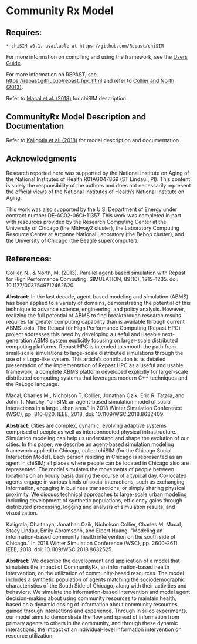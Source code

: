 # Community Rx Model #

## Requires:
	* chiSIM v0.1. available at https://github.com/Repast/chiSIM
For more information on compiling and using the framework, see the [Users Guide](https://github.com/Repast/chiSIM/blob/master/users_guide.md).

For more information on REPAST, see https://repast.github.io/repast_hpc.html  and refer to [Collier and North (2013)](https://journals.sagepub.com/doi/10.1177/0037549712462620).

Refer to [Macal et al. (2018)](https://www.informs-sim.org/wsc18papers/includes/files/067.pdf) for chiSIM description.


	
## CommunityRx Model Description and Documentation

Refer to [Kaligotla et al. (2018)](https://www.informs-sim.org/wsc18papers/includes/files/228.pdf) for model description and documentation.

##  Acknowledgments 
Research reported here was supported by the National Institute on Aging of the National Institutes of Health R01AG047869 (ST Lindau., PI). This content is solely the responsibility of the authors and does not necessarily represent the official views of the National Institutes of Health’s National Institute on Aging. 

This work was also supported by the U.S. Department of Energy under contract number DE-AC02-06CH11357. This work was completed in part with resources provided by the Research Computing Center at the University of Chicago (the Midway2 cluster), the Laboratory Computing Resource Center at Argonne National Laboratory (the Bebop cluster), and the University of Chicago (the Beagle supercomputer).

## References:

Collier, N., & North, M. (2013). Parallel agent-based simulation with Repast for High Performance Computing. SIMULATION, 89(10), 1215–1235. doi: 10.1177/0037549712462620.

**Abstract:** In the last decade, agent-based modeling and simulation (ABMS) has been applied to a variety of domains, demonstrating the potential of this technique to advance science, engineering, and policy analysis. However, realizing the full potential of ABMS to find breakthrough research results requires far greater computing capability than is available through current ABMS tools. The Repast for High Performance Computing (Repast HPC) project addresses this need by developing a useful and useable next-generation ABMS system explicitly focusing on larger-scale distributed computing platforms. Repast HPC is intended to smooth the path from small-scale simulations to large-scale distributed simulations through the use of a Logo-like system. This article’s contribution is its detailed presentation of the implementation of Repast HPC as a useful and usable framework, a complete ABMS platform developed explicitly for larger-scale distributed computing systems that leverages modern C++ techniques and the ReLogo language.

Macal, Charles M., Nicholson T. Collier, Jonathan Ozik, Eric R. Tatara, and John T. Murphy. "chiSIM: an agent-based simulation model of social interactions in a large urban area." In 2018 Winter Simulation Conference (WSC), pp. 810-820. IEEE, 2018, doi: 10.1109/WSC.2018.8632409.
	
**Abstract:** Cities are complex, dynamic, evolving adaptive systems comprised of people as well as interconnected physical infrastructure. Simulation modeling can help us understand and shape the evolution of our cities. In this paper, we describe an agent-based simulation modeling framework applied to Chicago, called chiSIM (for the Chicago Social Interaction Model). Each person residing in Chicago is represented as an agent in chiSIM; all places where people can be located in Chicago also are represented. The model simulates the movements of people between locations on an hourly basis during the course of a typical day. Co-located agents engage in various kinds of social interactions, such as exchanging information, engaging in business transactions, or simply sharing physical proximity. We discuss technical approaches to large-scale urban modeling including development of synthetic populations, efficiency gains through distributed processing, logging and analysis of simulation results, and visualization. 

Kaligotla, Chaitanya, Jonathan Ozik, Nicholson Collier, Charles M. Macal, Stacy Lindau, Emily Abramsohn, and Elbert Huang. "Modeling an information-based community health intervention on the south side of Chicago." In 2018 Winter Simulation Conference (WSC), pp. 2600-2611. IEEE, 2018, doi: 10.1109/WSC.2018.8632525.
	
**Abstract:** We describe the development and application of a model that simulates the impact of CommunityRx, an information-based health intervention, on the utilization of community-based resources. The model includes a synthetic population of agents matching the sociodemographic characteristics of the South Side of Chicago, along with their activities and behaviors. We simulate the information-based intervention and model agent decision-making about using community resources to maintain health, based on a dynamic dosing of information about community resources, gained through interactions and experience. Through in silico experiments, our model aims to demonstrate the flow and spread of information from primary agents to others in the community, and through these dynamic interactions, the impact of an individual-level information intervention on resource utilization.

